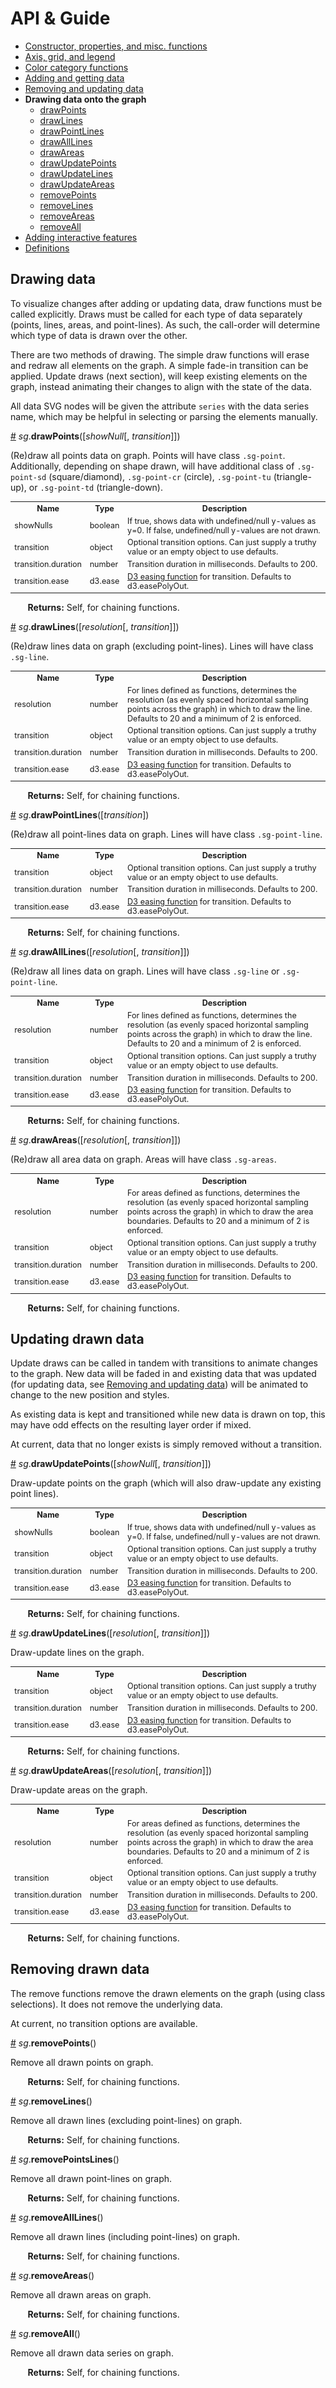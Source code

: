 # API & Guide #

* [Constructor, properties, and misc. functions](./README.md)
* [Axis, grid, and legend](./axis-grid-legend.md)
* [Color category functions](./color.md)
* [Adding and getting data](./add-data.md)
* [Removing and updating data](./mod-data.md)
* **Drawing data onto the graph**
  * [drawPoints](#a-drawpoints)
  * [drawLines](#a-drawlines)
  * [drawPointLines](#a-drawpointlines)
  * [drawAllLines](#a-drawalllines)
  * [drawAreas](#a-drawareas)
  * [drawUpdatePoints](#a-drawupdatepoints)
  * [drawUpdateLines](#a-drawupdatelines)
  * [drawUpdateAreas](#a-drawupdateareas)
  * [removePoints](#a-removepoints)
  * [removeLines](#a-removelines)
  * [removeAreas](#a-removeareas)
  * [removeAll](#a-removeall)
* [Adding interactive features](./interactivity.md)
* [Definitions](./defs.md)

## Drawing data ##

To visualize changes after adding or updating data, draw functions must be called explicitly. Draws must be called for each type of data separately (points, lines, areas, and point-lines). As such, the call-order will determine which type of data is drawn over the other.

There are two methods of drawing. The simple draw functions will erase and redraw all elements on the graph. A simple fade-in transition can be applied. Update draws (next section), will keep existing elements on the graph, instead animating their changes to align with the state of the data.

All data SVG nodes will be given the attribute `series` with the data series name, which may be helpful in selecting or parsing the elements manually.

<a name="a-drawpoints" href="#a-drawpoints">#</a> *sg*.**drawPoints**([*showNull*[, *transition*]])

(Re)draw all points data on graph. Points will have class `.sg-point`. Additionally, depending on shape drawn, will have additional class of `.sg-point-sd` (square/diamond), `.sg-point-cr` (circle), `.sg-point-tu` (triangle-up), or `.sg-point-td` (triangle-down).

<table style="font-size:0.9em;">
  </tbody>
    <tr>
      <th>Name</th><th>Type</th><th>Description</th>
    </tr>
    <tr>
      <td>showNulls</td><td>boolean</td><td>If true, shows data with undefined/null y-values as y=0. If false, undefined/null y-values are not drawn.</td>
    </tr>
    <tr>
      <td>transition</td><td>object</td><td>Optional transition options. Can just supply a truthy value or an empty object to use defaults.</td>
    </tr>
    <tr>
      <td>transition.duration</td><td>number</td><td>Transition duration in milliseconds. Defaults to 200.</td>
    </tr>
    <tr>
      <td>transition.ease</td><td>d3.ease</td><td><a href="https://github.com/d3/d3-ease" target="_blank">D3 easing function</a> for transition. Defaults to d3.easePolyOut.</td>
    </tr>
  </tbody>
</table>

&nbsp; &nbsp; &nbsp; &nbsp;**Returns:** Self, for chaining functions.

<a name="a-drawlines" href="#a-">#</a> *sg*.**drawLines**([*resolution*[, *transition*]])

(Re)draw lines data on graph (excluding point-lines). Lines will have class `.sg-line`.

<table style="font-size:0.9em;">
  </tbody>
    <tr>
      <th>Name</th><th>Type</th><th>Description</th>
    </tr>
    <tr>
      <td>resolution</td><td>number</td><td>For lines defined as functions, determines the resolution (as evenly spaced horizontal sampling points across the graph) in which to draw the line. Defaults to 20 and a minimum of 2 is enforced.</td>
    </tr>
    <tr>
      <td>transition</td><td>object</td><td>Optional transition options. Can just supply a truthy value or an empty object to use defaults.</td>
    </tr>
    <tr>
      <td>transition.duration</td><td>number</td><td>Transition duration in milliseconds. Defaults to 200.</td>
    </tr>
    <tr>
      <td>transition.ease</td><td>d3.ease</td><td><a href="https://github.com/d3/d3-ease" target="_blank">D3 easing function</a> for transition. Defaults to d3.easePolyOut.</td>
    </tr>
  </tbody>
</table>

&nbsp; &nbsp; &nbsp; &nbsp;**Returns:** Self, for chaining functions.

<a name="a-drawpointlines" href="#a-">#</a> *sg*.**drawPointLines**([*transition*])

(Re)draw all point-lines data on graph. Lines will have class `.sg-point-line`.

<table style="font-size:0.9em;">
  </tbody>
    <tr>
      <th>Name</th><th>Type</th><th>Description</th>
    </tr>
    <tr>
      <td>transition</td><td>object</td><td>Optional transition options. Can just supply a truthy value or an empty object to use defaults.</td>
    </tr>
    <tr>
      <td>transition.duration</td><td>number</td><td>Transition duration in milliseconds. Defaults to 200.</td>
    </tr>
    <tr>
      <td>transition.ease</td><td>d3.ease</td><td><a href="https://github.com/d3/d3-ease" target="_blank">D3 easing function</a> for transition. Defaults to d3.easePolyOut.</td>
    </tr>
  </tbody>
</table>

&nbsp; &nbsp; &nbsp; &nbsp;**Returns:** Self, for chaining functions.

<a name="a-drawalllines" href="#a-">#</a> *sg*.**drawAllLines**([*resolution*[, *transition*]])

(Re)draw all lines data on graph. Lines will have class `.sg-line` or `.sg-point-line`.

<table style="font-size:0.9em;">
  </tbody>
    <tr>
      <th>Name</th><th>Type</th><th>Description</th>
    </tr>
    <tr>
      <td>resolution</td><td>number</td><td>For lines defined as functions, determines the resolution (as evenly spaced horizontal sampling points across the graph) in which to draw the line. Defaults to 20 and a minimum of 2 is enforced.</td>
    </tr>
    <tr>
      <td>transition</td><td>object</td><td>Optional transition options. Can just supply a truthy value or an empty object to use defaults.</td>
    </tr>
    <tr>
      <td>transition.duration</td><td>number</td><td>Transition duration in milliseconds. Defaults to 200.</td>
    </tr>
    <tr>
      <td>transition.ease</td><td>d3.ease</td><td><a href="https://github.com/d3/d3-ease" target="_blank">D3 easing function</a> for transition. Defaults to d3.easePolyOut.</td>
    </tr>
  </tbody>
</table>

&nbsp; &nbsp; &nbsp; &nbsp;**Returns:** Self, for chaining functions.

<a name="a-drawareas" href="#a-drawareas">#</a> *sg*.**drawAreas**([*resolution*[, *transition*]])

(Re)draw all area data on graph. Areas will have class `.sg-areas`.

<table style="font-size:0.9em;">
  </tbody>
    <tr>
      <th>Name</th><th>Type</th><th>Description</th>
    </tr>
    <tr>
      <td>resolution</td><td>number</td><td>For areas defined as functions, determines the resolution (as evenly spaced horizontal sampling points across the graph) in which to draw the area boundaries. Defaults to 20 and a minimum of 2 is enforced.</td>
    </tr>
    <tr>
      <td>transition</td><td>object</td><td>Optional transition options. Can just supply a truthy value or an empty object to use defaults.</td>
    </tr>
    <tr>
      <td>transition.duration</td><td>number</td><td>Transition duration in milliseconds. Defaults to 200.</td>
    </tr>
    <tr>
      <td>transition.ease</td><td>d3.ease</td><td><a href="https://github.com/d3/d3-ease" target="_blank">D3 easing function</a> for transition. Defaults to d3.easePolyOut.</td>
    </tr>
  </tbody>
</table>

&nbsp; &nbsp; &nbsp; &nbsp;**Returns:** Self, for chaining functions.

## Updating drawn data ##

Update draws can be called in tandem with transitions to animate changes to the graph. New data will be faded in and existing data that was updated (for updating data, see [Removing and updating data](./mod-data.md)) will be animated to change to the new position and styles.

As existing data is kept and transitioned while new data is drawn on top, this may have odd effects on the resulting layer order if mixed.

At current, data that no longer exists is simply removed without a transition.

<a name="a-drawupdatepoints" href="#a-drawupdatepoints">#</a> *sg*.**drawUpdatePoints**([*showNull*[, *transition*]])

Draw-update points on the graph (which will also draw-update any existing point lines).

<table style="font-size:0.9em;">
  </tbody>
    <tr>
      <th>Name</th><th>Type</th><th>Description</th>
    </tr>
    <tr>
      <td>showNulls</td><td>boolean</td><td>If true, shows data with undefined/null y-values as y=0. If false, undefined/null y-values are not drawn.</td>
    </tr>
    <tr>
      <td>transition</td><td>object</td><td>Optional transition options. Can just supply a truthy value or an empty object to use defaults.</td>
    </tr>
    <tr>
      <td>transition.duration</td><td>number</td><td>Transition duration in milliseconds. Defaults to 200.</td>
    </tr>
    <tr>
      <td>transition.ease</td><td>d3.ease</td><td><a href="https://github.com/d3/d3-ease" target="_blank">D3 easing function</a> for transition. Defaults to d3.easePolyOut.</td>
    </tr>
  </tbody>
</table>

&nbsp; &nbsp; &nbsp; &nbsp;**Returns:** Self, for chaining functions.

<a name="a-drawupdatelines" href="#a-drawupdatelines">#</a> *sg*.**drawUpdateLines**([*resolution*[, *transition*]])

Draw-update lines on the graph.

<table style="font-size:0.9em;">
  </tbody>
    <tr>
      <th>Name</th><th>Type</th><th>Description</th>
    </tr>
    <tr>
      <td>transition</td><td>object</td><td>Optional transition options. Can just supply a truthy value or an empty object to use defaults.</td>
    </tr>
    <tr>
      <td>transition.duration</td><td>number</td><td>Transition duration in milliseconds. Defaults to 200.</td>
    </tr>
    <tr>
      <td>transition.ease</td><td>d3.ease</td><td><a href="https://github.com/d3/d3-ease" target="_blank">D3 easing function</a> for transition. Defaults to d3.easePolyOut.</td>
    </tr>
  </tbody>
</table>

&nbsp; &nbsp; &nbsp; &nbsp;**Returns:** Self, for chaining functions.

<a name="a-drawupdateareas" href="#adrawupdateareas-">#</a> *sg*.**drawUpdateAreas**([*resolution*[, *transition*]])

Draw-update areas on the graph.

<table style="font-size:0.9em;">
  </tbody>
    <tr>
      <th>Name</th><th>Type</th><th>Description</th>
    </tr>
    <tr>
      <td>resolution</td><td>number</td><td>For areas defined as functions, determines the resolution (as evenly spaced horizontal sampling points across the graph) in which to draw the area boundaries. Defaults to 20 and a minimum of 2 is enforced.</td>
    </tr>
    <tr>
      <td>transition</td><td>object</td><td>Optional transition options. Can just supply a truthy value or an empty object to use defaults.</td>
    </tr>
    <tr>
      <td>transition.duration</td><td>number</td><td>Transition duration in milliseconds. Defaults to 200.</td>
    </tr>
    <tr>
      <td>transition.ease</td><td>d3.ease</td><td><a href="https://github.com/d3/d3-ease" target="_blank">D3 easing function</a> for transition. Defaults to d3.easePolyOut.</td>
    </tr>
  </tbody>
</table>

&nbsp; &nbsp; &nbsp; &nbsp;**Returns:** Self, for chaining functions.

## Removing drawn data ##

The remove functions remove the drawn elements on the graph (using class selections). It does not remove the underlying data.

At current, no transition options are available.

<a name="a-removepoints" href="#a-removepoints">#</a> *sg*.**removePoints**()

Remove all drawn points on graph.

&nbsp; &nbsp; &nbsp; &nbsp;**Returns:** Self, for chaining functions.

<a name="a-removelines" href="#a-removelines">#</a> *sg*.**removeLines**()

Remove all drawn lines (excluding point-lines) on graph.

&nbsp; &nbsp; &nbsp; &nbsp;**Returns:** Self, for chaining functions.

<a name="a-removepointlines" href="#a-removepointlines">#</a> *sg*.**removePointsLines**()

Remove all drawn point-lines on graph.

&nbsp; &nbsp; &nbsp; &nbsp;**Returns:** Self, for chaining functions.

<a name="a-removealllines" href="#a-removealllines">#</a> *sg*.**removeAllLines**()

Remove all drawn lines (including point-lines) on graph.

&nbsp; &nbsp; &nbsp; &nbsp;**Returns:** Self, for chaining functions.

<a name="a-removeareas" href="#a-removeareas">#</a> *sg*.**removeAreas**()

Remove all drawn areas on graph.

&nbsp; &nbsp; &nbsp; &nbsp;**Returns:** Self, for chaining functions.

<a name="a-removeall" href="#a-removeall">#</a> *sg*.**removeAll**()

Remove all drawn data series on graph.

&nbsp; &nbsp; &nbsp; &nbsp;**Returns:** Self, for chaining functions.
